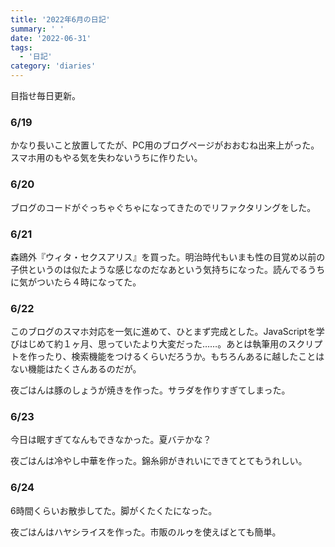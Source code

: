 ```yaml
---
title: '2022年6月の日記'
summary: ' '
date: '2022-06-31'
tags: 
  - '日記'
category: 'diaries'
---
```


目指せ毎日更新。

### 6/19

かなり長いこと放置してたが、PC用のブログページがおおむね出来上がった。スマホ用のもやる気を失わないうちに作りたい。

### 6/20

ブログのコードがぐっちゃぐちゃになってきたのでリファクタリングをした。

### 6/21

森鴎外『ウィタ・セクスアリス』を買った。明治時代もいまも性の目覚め以前の子供というのは似たような感じなのだなあという気持ちになった。読んでるうちに気がついたら４時になってた。

### 6/22

このブログのスマホ対応を一気に進めて、ひとまず完成とした。JavaScriptを学びはじめて約１ヶ月、思っていたより大変だった……。あとは執筆用のスクリプトを作ったり、検索機能をつけるくらいだろうか。もちろんあるに越したことはない機能はたくさんあるのだが。

夜ごはんは豚のしょうが焼きを作った。サラダを作りすぎてしまった。

### 6/23

今日は眠すぎてなんもできなかった。夏バテかな？

夜ごはんは冷やし中華を作った。錦糸卵がきれいにできてとてもうれしい。

### 6/24

6時間くらいお散歩してた。脚がくたくたになった。

夜ごはんはハヤシライスを作った。市販のルゥを使えばとても簡単。
